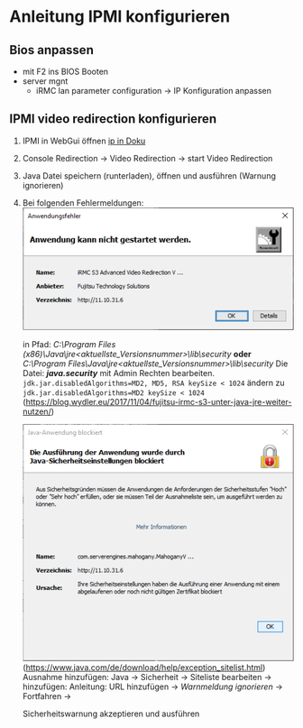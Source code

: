 # Anleitung IPMI konfigurieren

## Bios anpassen
- mit F2 ins BIOS Booten
- server mgnt
  - iRMC lan parameter configuration -> IP Konfiguration anpassen

## IPMI video redirection konfigurieren
1. IPMI in WebGui öffnen [ip in Doku](/Dokumentation/Übersicht.md)
1. Console Redirection -> Video Redirection -> start Video Redirection
1. Java Datei speichern (runterladen), öffnen und ausführen (Warnung ignorieren)

1. Bei folgenden Fehlermeldungen:
   ![Anwendungsfehler](/Bilder/ipme/Anwendungsfehler.png)

    in Pfad: _C:\Program Files (x86)\Java\jre<aktuellste_Versionsnummer>\lib\security_
    __oder__
    _C:\Program Files\Java\jre<aktuellste_Versionsnummer>\lib\security_
    Die Datei: ___java.security___ mit Admin Rechten bearbeiten.
    `jdk.jar.disabledAlgorithms=MD2, MD5, RSA keySize < 1024`
    ändern zu `jdk.jar.disabledAlgorithms=MD2 keySize < 1024`
(<https://blog.wydler.eu/2017/11/04/fujitsu-irmc-s3-unter-java-jre-weiter-nutzen/>)

    ![Java-Anwendung blockiert](/Bilder/ipme/Java-Anwendung-blockiert.png)
(<https://www.java.com/de/download/help/exception_sitelist.html>)
  Ausnahme hinzufügen:
    Java -> Sicherheit -> Siteliste bearbeiten -> hinzufügen:
    Anleitung:
    URL hinzufügen -> _Warnmeldung ignorieren_ -> Fortfahren ->

    Sicherheitswarnung akzeptieren und ausführen
